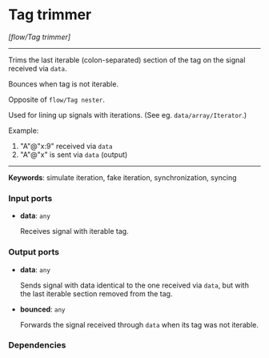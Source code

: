 # Tag trimmer

_[flow/Tag trimmer]_

---

Trims the last iterable (colon-separated) section of the tag on the signal received via `data`.  
  
Bounces when tag is not iterable.  
  
Opposite of `flow/Tag nester`.  
  
Used for lining up signals with iterations. (See eg. `data/array/Iterator`.)  
  
Example:  
1. "A"@"x:9" received via `data`  
2. "A"@"x" is sent via `data` (output)  

---

__Keywords__: simulate iteration, fake iteration, synchronization, syncing

### Input ports

* __data__: ` any `

    Receives signal with iterable tag.  

### Output ports

* __data__: ` any `

    Sends signal with data identical to the one received via `data`, but with the last iterable section removed from the tag.  


* __bounced__: ` any `

    Forwards the signal received through `data` when its tag was not iterable.  

### Dependencies




